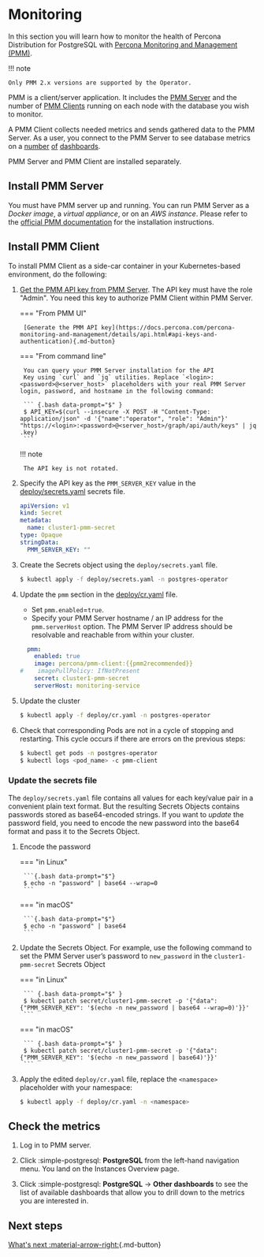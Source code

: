# Monitoring

In this section you will learn how to monitor the health of Percona Distribution for PostgreSQL with [Percona Monitoring and Management (PMM)](https://www.percona.com/doc/percona-monitoring-and-management/2.x/setting-up/client/postgresql.html). 
 
!!! note

    Only PMM 2.x versions are supported by the Operator.

PMM is a client/server application. It includes the [PMM Server](https://www.percona.com/doc/percona-monitoring-and-management/2.x/details/architecture.html#pmm-server) and the number of [PMM Clients](https://www.percona.com/doc/percona-monitoring-and-management/2.x/details/architecture.html#pmm-client) running on each node with the
database you wish to monitor. 

A PMM Client collects needed metrics and sends gathered data
to the PMM Server. As a user, you connect to the PMM Server to see database metrics on
a [number](https://www.percona.com/doc/percona-monitoring-and-management/2.x/details/dashboards/dashboard-postgresql-instances-overview.html) [of](https://www.percona.com/doc/percona-monitoring-and-management/2.x/details/dashboards/dashboard-postgresql-instance-summary.html) [dashboards](https://www.percona.com/doc/percona-monitoring-and-management/2.x/details/dashboards/dashboard-postgresql-instances-compare.html).

PMM Server and PMM Client are installed separately.

## Install PMM Server

You must have PMM server up and running. You can run PMM Server as a *Docker image*, a *virtual appliance*, or on an *AWS instance*.
Please refer to the [official PMM documentation](https://www.percona.com/doc/percona-monitoring-and-management/2.x/setting-up/server/index.html)
for the installation instructions.

## Install PMM Client

To install PMM Client as a side-car container in your Kubernetes-based environment, do the following:

1. [Get the PMM API key from PMM Server](https://docs.percona.com/percona-monitoring-and-management/details/api.html#api-keys-and-authentication). The API key must have the role "Admin". You need this key to authorize PMM Client within PMM Server. 

    === "From PMM UI" 

        [Generate the PMM API key](https://docs.percona.com/percona-monitoring-and-management/details/api.html#api-keys-and-authentication){.md-button} 

    === "From command line"

        You can query your PMM Server installation for the API
        Key using `curl` and `jq` utilities. Replace `<login>:<password>@<server_host>` placeholders with your real PMM Server login, password, and hostname in the following command:
        
        ``` {.bash data-prompt="$" }
        $ API_KEY=$(curl --insecure -X POST -H "Content-Type: application/json" -d '{"name":"operator", "role": "Admin"}' "https://<login>:<password>@<server_host>/graph/api/auth/keys" | jq .key)
        ```

    !!! note

        The API key is not rotated. 

2. Specify the API key as the `PMM_SERVER_KEY` value in the [deploy/secrets.yaml](https://github.com/percona/percona-postgresql-operator/blob/main/deploy/secrets.yaml) secrets file.

    ```yaml
    apiVersion: v1
    kind: Secret
    metadata:
      name: cluster1-pmm-secret
    type: Opaque
    stringData:
      PMM_SERVER_KEY: ""
    ``` 

3. Create the Secrets object using the `deploy/secrets.yaml` file.

    ```{.bash data-prompt="$"}
    $ kubectl apply -f deploy/secrets.yaml -n postgres-operator
    ```

4. Update the `pmm` section in the
    [deploy/cr.yaml](https://github.com/percona/percona-postgresql-operator/blob/master/deploy/cr.yaml) file. 

      * Set `pmm.enabled`=`true`.
      * Specify your PMM Server hostname / an IP address for the `pmm.serverHost` option. The PMM Server IP address should be resolvable and reachable from within your cluster.

     ```yaml
       pmm:
         enabled: true
         image: percona/pmm-client:{{pmm2recommended}}
     #    imagePullPolicy: IfNotPresent
         secret: cluster1-pmm-secret
         serverHost: monitoring-service
     ```
    
5. Update the cluster

    ```{.bash data-prompt="$"}
    $ kubectl apply -f deploy/cr.yaml -n postgres-operator
    ```
        
6. Check that corresponding Pods are not in a cycle of stopping and restarting.
    This cycle occurs if there are errors on the previous steps:

    ``` {.bash data-prompt="$" }
    $ kubectl get pods -n postgres-operator
    $ kubectl logs <pod_name> -c pmm-client
    ```

    
### Update the secrets file

The `deploy/secrets.yaml` file contains all values for each key/value pair in a convenient plain text format. But the resulting Secrets Objects contains passwords stored as base64-encoded strings. If you want to *update* the password field, you need to encode the new password into the base64 format and pass it to the Secrets Object.

1. Encode the password

    === "in Linux" 

        ```{.bash data-prompt="$"} 
        $ echo -n "password" | base64 --wrap=0
        ``` 

    === "in macOS" 

        ```{.bash data-prompt="$"} 
        $ echo -n "password" | base64
        ```

2. Update the Secrets Object. For example, use the following command to set the PMM Server user’s
        password to `new_password` in the `cluster1-pmm-secret` Secrets Object 

    === "in Linux"

        ``` {.bash data-prompt="$" }
        $ kubectl patch secret/cluster1-pmm-secret -p '{"data":{"PMM_SERVER_KEY": '$(echo -n new_password | base64 --wrap=0)'}}'
        ```

    === "in macOS"

        ``` {.bash data-prompt="$" }
        $ kubectl patch secret/cluster1-pmm-secret -p '{"data":{"PMM_SERVER_KEY": '$(echo -n new_password | base64)'}}'
        ```

3. Apply the edited `deploy/cr.yaml` file, replace the `<namespace>` placeholder with your namespace:

    ``` {.bash data-prompt="$" }
    $ kubectl apply -f deploy/cr.yaml -n <namespace>
    ```

## Check the metrics

1. Log in to PMM server.

2. Click :simple-postgresql: **PostgreSQL** from the left-hand navigation menu. You land on the Instances Overview page. 

3. Click :simple-postgresql: **PostgreSQL**  →  **Other dashboards** to see the list of available dashboards that allow you to drill down to the metrics you are interested in. 

## Next steps

[What's next :material-arrow-right:](what-next.md){.md-button}
